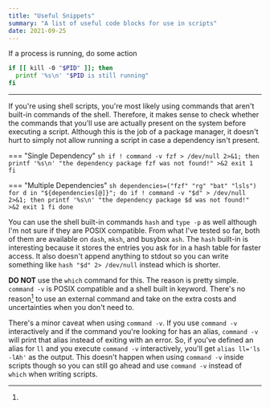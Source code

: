 ```yaml
---
title: "Useful Snippets"
summary: "A list of useful code blocks for use in scripts"
date: 2021-09-25
---
```


If a process is running, do some action

```sh
if [[ kill -0 "$PID" ]]; then
  printf '%s\n' "$PID is still running"
fi
```

---

If you're using shell scripts, you're most likely using commands that aren't built-in commands of
the shell. Therefore, it makes sense to check whether the commands that you'll use are actually
present on the system before executing a script. Although this is the job of a package manager, it
doesn't hurt to simply not allow running a script in case a dependency isn't present.

=== "Single Dependency"
    ```sh
    if ! command -v fzf > /dev/null 2>&1; then
      printf '%s\n' "the dependency package fzf was not found!" >&2
      exit 1
    fi
    ```

=== "Multiple Dependencies"
    ```sh
    dependencies=("fzf" "rg" "bat" "lsls")
    for d in "${dependencies[@]}"; do
      if ! command -v "$d" > /dev/null 2>&1; then
        printf '%s\n' "the dependency package $d was not found!" >&2
        exit 1
      fi
    done
    ```

You can use the shell built-in commands `hash` and `type -p` as well although I'm not sure if they
are POSIX compatible. From what I've tested so far, both of them are available on `dash`, `mksh`,
and busybox `ash`. The `hash` built-in is interesting because it stores the entries you ask for in a
hash table for faster access. It also doesn't append anything to stdout so you can write something
like `hash "$d" 2> /dev/null` instead which is shorter.

**DO NOT** use the `which` command for this. The reason is pretty simple. `command -v` is POSIX
compatible and a shell built in keyword. There's no reason[^1] to use an external command and take on
the extra costs and uncertainties when you don't need to.

[^1]:
There's a minor caveat when using `command -v`. If you use `command -v` interactively and if the
command you're looking for has an alias, `command -v` will print that alias instead of exiting with
an error. So, if you've defined an alias for `ll` and you execute `command -v` interactively, you'll
get `alias ll='ls -lAh'` as the output. This doesn't happen when using `command -v` inside scripts
though so you can still go ahead and use `command -v` instead of `which` when writing scripts.
